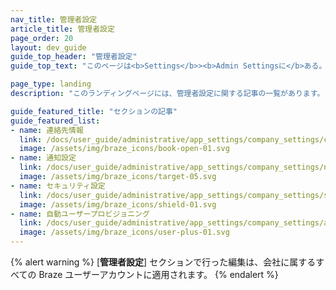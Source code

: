 ```yaml
---
nav_title: 管理者設定
article_title: 管理者設定
page_order: 20
layout: dev_guide
guide_top_header: "管理者設定"
guide_top_text: "このページは<b>Settings</b>><b>Admin Settingsに</b>ある。次に、それぞれのタブを選択して、管理したい設定に移動することができる。<br> <br> <b>管理者設定</b>内のほとんどの機能は、Brazeアカウント管理者のみが利用できる。アクセス権を持たないが必要だと思われる場合は、会社の Braze アカウント管理者に問い合わせてください。"

page_type: landing
description: "このランディングページには、管理者設定に関する記事の一覧があります。ここから、連絡先情報、通知設定、およびセキュリティ設定に関する記事を見つけることができます。"

guide_featured_title: "セクションの記事"
guide_featured_list:
- name: 連絡先情報
  link: /docs/user_guide/administrative/app_settings/company_settings/contact_information/
  image: /assets/img/braze_icons/book-open-01.svg
- name: 通知設定
  link: /docs/user_guide/administrative/app_settings/company_settings/notification_preferences/
  image: /assets/img/braze_icons/target-05.svg
- name: セキュリティ設定
  link: /docs/user_guide/administrative/app_settings/company_settings/security_settings/
  image: /assets/img/braze_icons/shield-01.svg
- name: 自動ユーザープロビジョニング
  link: /docs/user_guide/administrative/app_settings/company_settings/automated_user_provisioning/
  image: /assets/img/braze_icons/user-plus-01.svg
---
```


{% alert warning %}
\[**管理者設定**] セクションで行った編集は、会社に属するすべての Braze ユーザーアカウントに適用されます。
{% endalert %}

<br>

[1]: {{site.baseurl}}/user_guide/administrative/
